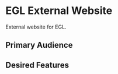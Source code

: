 EGL External Website
====================

External website for EGL.

Primary Audience
------------------


Desired Features
-------------------


